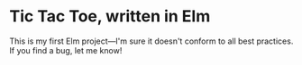 # Tic Tac Toe, written in Elm

This is my first Elm project—I'm sure it doesn't conform to all best practices. If you find a bug, let me know!

